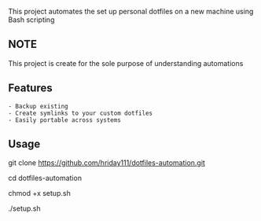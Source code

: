 This project automates the set up personal dotfiles on a new machine
using Bash scripting

## NOTE
This project is create for the sole purpose of understanding automations

## Features

    - Backup existing
    - Create symlinks to your custom dotfiles
    - Easily portable across systems


## Usage
git clone https://github.com/hriday111/dotfiles-automation.git

cd dotfiles-automation

chmod +x setup.sh

./setup.sh
